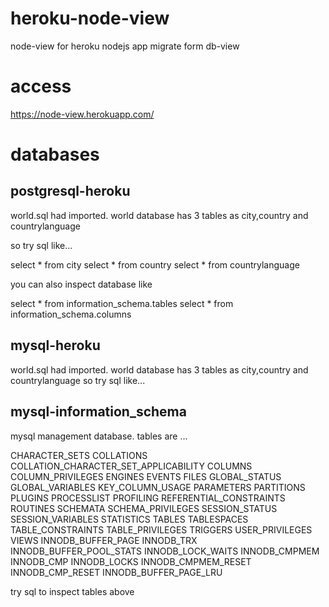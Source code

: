# heroku-node-view
node-view for heroku
nodejs app migrate form db-view

# access 
https://node-view.herokuapp.com/

# databases

## postgresql-heroku
world.sql had imported.
world database has 3 tables as city,country and countrylanguage

so try sql like...

select * from city
select * from country
select * from countrylanguage

you can also inspect database like

select * from information_schema.tables
select * from information_schema.columns


## mysql-heroku
world.sql had imported.
world database has 3 tables as city,country and countrylanguage
so try sql like...

## mysql-information_schema

mysql management database.
tables are ...

CHARACTER_SETS
COLLATIONS
COLLATION_CHARACTER_SET_APPLICABILITY
COLUMNS
COLUMN_PRIVILEGES
ENGINES
EVENTS
FILES
GLOBAL_STATUS
GLOBAL_VARIABLES
KEY_COLUMN_USAGE
PARAMETERS
PARTITIONS
PLUGINS
PROCESSLIST
PROFILING
REFERENTIAL_CONSTRAINTS
ROUTINES
SCHEMATA
SCHEMA_PRIVILEGES
SESSION_STATUS
SESSION_VARIABLES
STATISTICS
TABLES
TABLESPACES
TABLE_CONSTRAINTS
TABLE_PRIVILEGES
TRIGGERS
USER_PRIVILEGES
VIEWS
INNODB_BUFFER_PAGE
INNODB_TRX
INNODB_BUFFER_POOL_STATS
INNODB_LOCK_WAITS
INNODB_CMPMEM
INNODB_CMP
INNODB_LOCKS
INNODB_CMPMEM_RESET
INNODB_CMP_RESET
INNODB_BUFFER_PAGE_LRU

try sql to inspect tables above
